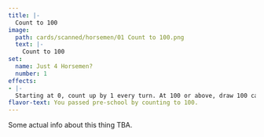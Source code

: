 ```yaml
---
title: |-
  Count to 100
image: 
  path: cards/scanned/horsemen/01 Count to 100.png
  text: |-
    Count to 100
set:
  name: Just 4 Horsemen?
  number: 1
effects: 
- |-
  Starting at 0, count up by 1 every turn. At 100 or above, draw 100 cards.
flavor-text: You passed pre-school by counting to 100.
---
```

Some actual info about this thing TBA.
